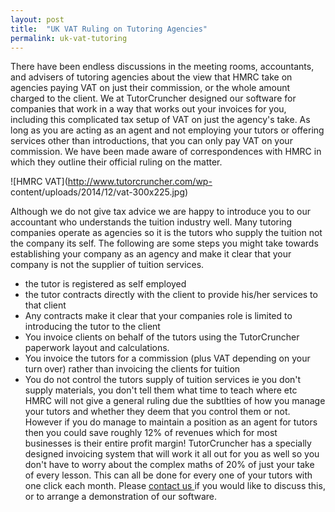 ```yaml
---
layout: post
title:  "UK VAT Ruling on Tutoring Agencies"
permalink: uk-vat-tutoring
---
```

There have been endless discussions in the meeting rooms, accountants, and
advisers of tutoring agencies about the view that HMRC take on agencies paying
VAT on just their commission, or the whole amount charged to the client. We at
TutorCruncher designed our software for companies that work in a way that
works out your invoices for you, including this complicated tax setup of VAT
on just the agency's take. As long as you are acting as an agent and not
employing your tutors or offering services other than introductions, that you
can only pay VAT on your commission. We have been made aware of
correspondences with HMRC in which they outline their official ruling on the
matter.

![HMRC VAT](http://www.tutorcruncher.com/wp-
content/uploads/2014/12/vat-300x225.jpg)

Although we do not give tax advice we
are happy to introduce you to our accountant who understands the tuition
industry well. Many tutoring companies operate as agencies so it is the tutors
who supply the tuition not the company its self. The following are some steps
you might take towards establishing your company as an agency and make it
clear that your company is not the supplier of tuition services.

* the tutor is registered as self employed 
* the tutor contracts directly with the client to provide his/her services to that client 
* Any contracts make it clear that your companies role is limited to introducing the tutor to the client 
* You invoice clients on behalf of the tutors using the TutorCruncher paperwork layout and calculations. 
* You invoice the tutors for a commission (plus VAT depending on your turn over) rather than invoicing the clients for tuition 
* You do not control the tutors supply of tuition services ie you don't supply materials, you don't tell them what time to teach where etc 
HMRC will not give a general ruling due the subtlties of how you manage your
tutors and whether they deem that you control them or not. However if you do
manage to maintain a position as an agent for tutors then you could save
roughly 12% of revenues which for most businesses is their entire profit
margin! TutorCruncher has a specially designed invoicing system that will work
it all out for you as well so you don't have to worry about the complex maths
of 20% of just your take of every lesson. This can all be done for every one
of your tutors with one click each month. Please [ contact us
](http://www.tutorcruncher.com/contact-us/) if you would like to discuss this,
or to arrange a demonstration of our software.
